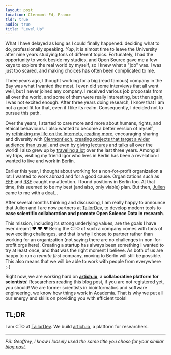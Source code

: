 ```yaml
---
layout: post
location: Clermont-Fd, France
tldr: true
audio: true
title: "Level Up"
---
```


What I have delayed as long as I could finally happened: deciding what to do,
professionally speaking. _Yup_, it is almost time to leave the University after
nine years studying tons of different topics. Fortunately, I had the
opportunity to work beside my studies, and Open Source gave me a few keys to
explore the real world by myself, so I knew what a "job" was. I was just too
scared, and making choices has often been complicated to me.

Three years ago, I thought working for a big (read famous) company in the Bay
was what I wanted the most. I even did some interviews that all went well, but
I never joined any company. I received various job proposals from all over the
world, and some of them were really interesting, but then again, I was not
excited enough. After three years doing research, I know that I am not a good
fit for that, even if I like its realm. Consequently, I decided not to pursue
this path.

Over the years, I started to care more and more about humans, rights, and
ethical behaviours. I also wanted to become a better version of myself,
by [rethinking my life on the
Internets](/2015/01/16/rethinking-my-life-on-the-internets/), [reading
more](/books/), encouraging sharing and diversity with
[Clermont'ech](http://clermontech.org/), [creating projects that target a wider
audience than usual](/2015/01/31/je-n-ai-rien-a-cacher/), and even by [giving
lectures](http://edu.williamdurand.fr) and [talks](/talks/) all over the world!
I also grew up by [traveling a lot](/trips/) over the last three years. Among
all my trips, visiting my friend Igor who lives in Berlin has been a
revelation:  I wanted to live and work in Berlin.

Earlier this year, I thought about working for a non-for-profit organization a
lot: I wanted to work abroad and for a good cause. Organizations such as
[EFF](https://www.eff.org/) and [RSF](https://en.rsf.org/) caught my attention.
I found positions in Berlin too. At that time, this seemed to be my best (and
also, only viable) plan. But then, [Julien](https://twitter.com/julienmaupetit)
came to me with a deal...

After several months thinking and discussing, I am really happy to announce
that Julien and I are now partners at [TailorDev](http://tailordev.fr/), to
develop modern tools to **ease scientific collaboration and promote Open Science
Data in research**.

This mission, including its strong underlying values, are the goals I have ever
dreamt &hearts; &hearts; &hearts; Being the CTO of such a company comes with
tons of new exciting challenges, and that is why I chose to partner rather than
working for an organization (not saying there are no challenges in
non-for-profit orgs here). Creating a startup has always been something I
wanted to try at least once, and that was the right moment I believe. As both
of us are happy to run  a _remote first_ company, moving to Berlin will still
be possible. This also means that we will be able to work with people from
everywhere ;-)

Right now, we are working hard on
[**artich.io**](https://artich.io/?pk_campaign=luwd), a **collaborative
platform for scientists**! Researchers reading this blog post, if you are not
registered yet, you should! We are former scientists in bioinformatics and
software engineering, we know how things work in Academia. That is why we put
all our energy and skills on providing you with efficient tools!

## TL;DR

I am CTO at [TailorDev](http://tailordev.fr/). We build
[artich.io](https://artich.io/?pk_campaign=luwd), a platform for researchers.

---

_PS: Geoffrey, I know I loosely used the same title you chose for your similar
[blog post](http://geoffrey.io/level-up.html)._
